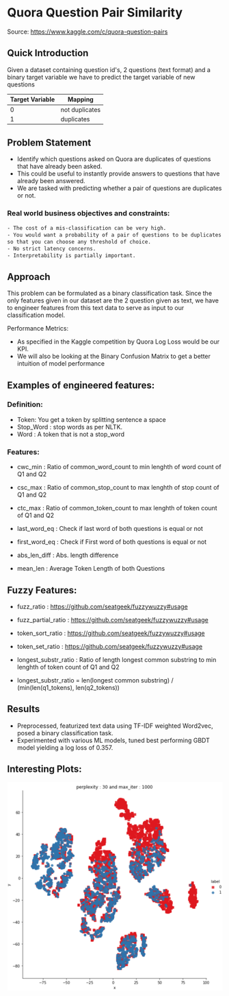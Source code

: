 # Quora Question Pair Similarity

Source:  https://www.kaggle.com/c/quora-question-pairs

## Quick Introduction 

Given a dataset containing question id's, 2 questions (text format) and a binary target variable we have to predict the target variable of new questions

| Target Variable               | Mapping                                    |
| ------------------------------| ------------------------------------------ |
| 0                             | not duplicates                             |
| 1                             | duplicates                                 |

## Problem Statement
  - Identify which questions asked on Quora are duplicates of questions that have already been asked.
  - This could be useful to instantly provide answers to questions that have already been answered.
  - We are tasked with predicting whether a pair of questions are duplicates or not.
  
  ### Real world business objectives and constraints: 
    - The cost of a mis-classification can be very high.
    - You would want a probability of a pair of questions to be duplicates so that you can choose any threshold of choice.
    - No strict latency concerns.
    - Interpretability is partially important.


## Approach

This problem can be formulated as a binary classification task. Since the only features given in our dataset are the 2 question given as text, we have to engineer features from this text data to serve as input to our classification model.

Performance Metrics: 
  - As specified in the Kaggle competition by Quora Log Loss would be our KPI.
  - We will also be looking at the Binary Confusion Matrix to get a better intuition of model performance

## Examples of engineered features:
  ### Definition:

  - Token: You get a token by splitting sentence a space
  - Stop_Word : stop words as per NLTK.
  - Word : A token that is not a stop_word
  ### Features:

  - cwc_min : Ratio of common_word_count to min lenghth of word count of Q1 and Q2
 
  - csc_max : Ratio of common_stop_count to max lenghth of stop count of Q1 and Q2
  
  - ctc_max : Ratio of common_token_count to max lenghth of token count of Q1 and Q2
  
  - last_word_eq : Check if last word of both questions is equal or not
  
  - first_word_eq : Check if First word of both questions is equal or not
  
  - abs_len_diff : Abs. length difference
  
  - mean_len : Average Token Length of both Questions
 

## Fuzzy Features:

  - fuzz_ratio : https://github.com/seatgeek/fuzzywuzzy#usage 

  - fuzz_partial_ratio : https://github.com/seatgeek/fuzzywuzzy#usage 

  - token_sort_ratio : https://github.com/seatgeek/fuzzywuzzy#usage 

  - token_set_ratio : https://github.com/seatgeek/fuzzywuzzy#usage

  - longest_substr_ratio : Ratio of length longest common substring to min lenghth of token count of Q1 and Q2
  
  - longest_substr_ratio = len(longest common substring) / (min(len(q1_tokens), len(q2_tokens))


## Results 

  - Preprocessed, featurized text data using TF-IDF weighted Word2vec, posed a binary classification task. 
  - Experimented with various ML models, tuned best performing GBDT model yielding a log loss of 0.357. 
  
## Interesting Plots:

<img src = "images/qqps_2dTSNE.png" width = 600>


